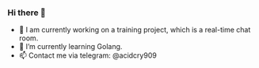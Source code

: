 ### Hi there 👋

- 🔭 I am currently working on a training project, which is a real-time chat room.
- 🌱 I’m currently learning Golang.
- 📫 Contact me via telegram: @acidcry909
